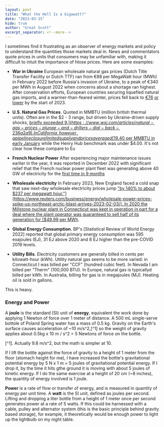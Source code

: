 ```yaml
---
layout: post
title: "What the Hell Is a Gigawatt?"
date: "2023-03-15"
hide: true
author: "Great Scott"
excerpt_separator: <!--more-->
---
```


I sometimes find it frustrating as an observer of energy markets and policy to understand the quantities those markets deal in.  News and commentators quote prices in units that consumers may be unfamiliar with, making it difficult to intuit the importance of htose prices.  Here are some examples: 

- **War in Ukraine**  European wholesale natural gas prices (Dutch Title Transfer Facility or Dutch TTF) ran from &euro;88 per MegaWatt hour (MWh) in February 2022 before Russia's invasion of Ukraine, to a peak of &euro;340 per MWh in August 2022 when concerns about a shortage ran highest.   After conservation efforts, European countries securing liquefied natural gas imports, and a warmer-than-feared winter, prices fell back to [&euro;76](https://www.nytimes.com/2023/01/03/business/europe-natural-gas-prices.html) [or lower](https://www.wsj.com/articles/sliding-natural-gas-prices-deal-surprise-reprieve-to-europe-11673005590) by the start of 2023.

- **U.S. Natural Gas Prices**.  Quoted in MMBTU (million british thermal units).  Often are in the $2 - 3 range, but driven by Ukraine-driven supply shocks, [briefly exceeded $9.](https://www.wsj.com/articles/natural-gas-prices-plunge-and-drillers-dial-back-236a2a9).  In California, however, a pipeline closure limited supply and prices averaged [$19.40 per MMBTU in early January](https://www.wsj.com/articles/natural-gas-prices-have-fallen-back-to-earthexcept-in-california-11673411627) while the Henry Hub benchmark was under $4.00.  It's not clear how these compare to Eu

- **French Nuclear Power** After experiencing major maintenance issues earlier in the year, it was reported in December 2022 with significant relief that the French nuclear power plant fleet was generating above 40 GW of electricity for the [first time in 9 months](https://www.reuters.com/business/energy/french-nuclear-production-surpasses-40-gw-grid-operator-2022-12-11/)

- **Wholesale electricity**  In February 2023, New England faced a cold snap that saw next-day wholesale electricity prices jump ["by 140% to about $237 per megawatt hour."](https://www.reuters.com/business/energy/wholesale-power-prices-spike-us-northeast-arctic-blast-arrives-2023-02-03/).  In 2020 the Millstone nuclear plant in Connecticut was kept in operation in part for a deal where the plant operator was guaranteed to sell half of its generation for [$49.99 per MWh](https://www.cga.ct.gov/2020/rpt/pdf/2020-R-0203.pdf).

- **Global Energy Consumption**.  BP's [Statistical Review of World Energy 2022] reported that global primary energy consumption was 595 exajoules (EJ), 31 EJ above 2020 and 8 EJ higher than the pre-COVID 2019 levels.

- **Utility Bills**.  Electricity customers are generally billed in cents per kilowatt-hour (kWh).  Utility natural gas seems to be more varied: in Connecticut I was billed per "CCF" (hundred cubic feet).  In Nevada I am billed per "Therm" (100,000 BTU).   In Europe, natural gas is typicallyd billed per kWh.   In Australia, billing for gas is in megajoules (MJ).  Heating oil is sold in gallons. 

This is heavy. 

<!--more-->

### Energy and Power

A **joule** is the standard (SI) unit of **energy**, equivalent the work done by applying 1 Newton of force over 1 meter of distance.  A 500 mL single-serve bottole of Poland Spring water has a mass of 0.5 kg.  Gravity on the Earth's surface causes acceleration of ~10 m/s^2,[^1] so the weight of gravity applies about 0.5kg x 10 m / s^2 = 5 Newtons of force on the bottle.  

[^1].  Actually 9.8 m/s^2, but the math is simpler at 10. 

If I lift the bottle against the force of gravity to a height of 1 meter from the floor (stomach height for me), I have increased the bottle's gravitational potential energy by 5 N x 1 m = 5 joules of gravitational potential energy.  If I drop it, by the time it hits gthe ground it is moving with about 5 joules of kinetic energy.  If I do the same exercise at a height of 20 cm (~8 inches), the quantity of energy involved is 1 joule. 

**Power** is a rate of flow or transfer of energy, and is measured in quantity of energy per unit time.  A **watt** is the SI unit, defined as joules per second.   Lifting and dropping a liter bottle from a height of 1 meter once per second generates power at a rate of 5 watts.  If this could be harnessed with a cable, pulley and alternator system (this is the basic principle behind gravity based storage), for example, it theoretically would be enough power to light up the lightbulb on my night table.  






